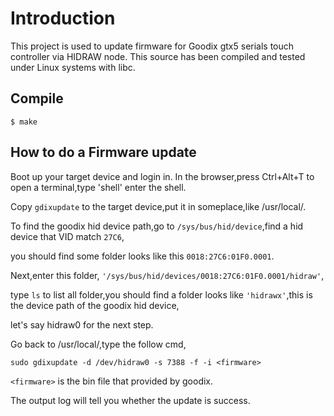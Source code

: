 # Introduction

This project is used to update firmware for Goodix gtx5 serials touch
controller via HIDRAW node. This source has been compiled and tested under
Linux systems with libc.

## Compile

`$ make`

## How to do a Firmware update

Boot up your target device and login in.
In the browser,press Ctrl+Alt+T to open a terminal,type 'shell' enter the shell.

Copy `gdixupdate` to the target device,put it in someplace,like /usr/local/.

To find the goodix hid device path,go to `/sys/bus/hid/device`,find a hid device that VID match `27C6`,

you should find some folder looks like this `0018:27C6:01F0.0001`.

Next,enter this folder, `'/sys/bus/hid/devices/0018:27C6:01F0.0001/hidraw'`,

type `ls` to list all folder,you should find a folder looks like `'hidrawx'`,this is the device path of the goodix hid device,

let's say hidraw0 for the next step.

Go back to /usr/local/,type the follow cmd,

    sudo gdixupdate -d /dev/hidraw0 -s 7388 -f -i <firmware>

`<firmware>` is the bin file that provided by goodix.

The output log will tell you whether the update is success.
